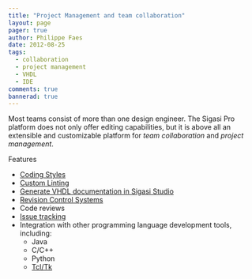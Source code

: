 ```yaml
---
title: "Project Management and team collaboration"
layout: page 
pager: true
author: Philippe Faes
date: 2012-08-25
tags: 
  - collaboration
  - project management
  - VHDL
  - IDE
comments: true
bannerad: true
---
```


Most teams consist of more than one design engineer. The Sigasi Pro platform does not only offer editing capabilities, but it is above all an extensible and customizable platform for *team collaboration* and *project management*.   

Features

* [Coding Styles](/tech/coding-styles)
* [Custom Linting](/screencasts/custom_linting)
* [Generate VHDL documentation in Sigasi Studio](/tech/generate-vhdl-documentation-sigasi)
* [Revision Control Systems](/manual/plugins#revision-control-systems)
* Code reviews
* [Issue tracking](http://wiki.eclipse.org/Mylyn)
* Integration with other programming language development tools, including:
    * Java
    * C/C++
    * Python
    * [Tcl/Tk](/tech/eclipse_tcl_support_in_sigasi)
